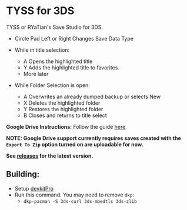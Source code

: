 # TYSS for 3DS
TYSS or RYaTian's Save Studio for 3DS.

* Circle Pad Left or Right Changes Save Data Type
* While in title selection:
    * A Opens the highlighted title
	* Y Adds the highlighted title to favorites.
	* More later

* While Folder Selection is open:
    * A Overwrites an already dumped backup or selects New
	* X Deletes the highlighted folder
	* Y Restores the highlighted folder
	* B Closes and returns to title select

**Google Drive Instructions:**
Follow the guide [here](./GD_INSTRUCTIONS.MD).

**NOTE: Google Drive support currently requires saves created with the `Export To Zip` option turned on are uploadable for now.**

**See [releases](https://github.com/R-YaTian/TYSS/releases) for the latest version.** 

## Building:
* Setup [devkitPro](https://www.3dbrew.org/wiki/Setting_up_Development_Environment)
* Run this command. You may need to remove `dkp`:
	* `dkp-pacman -S 3ds-curl 3ds-mbedtls 3ds-zlib`
